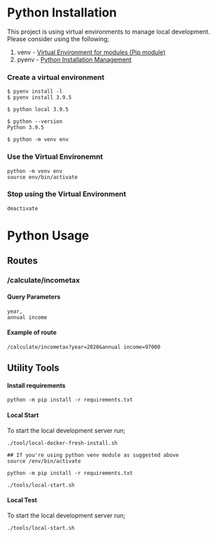 


# Python Installation
This project is using virtual environments to manage local development. 
Please consider using the following;
1. venv - [Virtual Environment for modules (Pip module)](https://docs.python.org/3/library/venv.html)
1. pyenv - [Python Installation Management](https://github.com/pyenv/pyenv)

### Create a virtual environment
```
$ pyenv install -l
$ pyenv install 3.9.5

$ python local 3.9.5

$ python --version
Python 3.9.5

$ python -m venv env
```


### Use the Virtual Environemnt
```
python -m venv env
source env/bin/activate
```

### Stop using the Virtual Environment
```
deactivate
```


# Python Usage

## Routes
### /calculate/incometax
#### Query Parameters
```
year, 
annual income
```

#### Example of route
```
/calculate/incometax?year=2020&annual income=97000
```

## Utility Tools
#### Install requirements
```
python -m pip install -r requirements.txt
```


#### Local Start
To start the local development server run;
```
./tool/local-docker-fresh-install.sh

## If you're using python venv module as suggested above
source /env/bin/activate

python -m pip install -r requirements.txt

./tools/local-start.sh
```


#### Local Test
To start the local development server run;
```
./tools/local-start.sh
```
